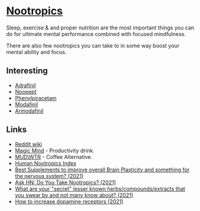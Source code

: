 # [Nootropics](http://en.wikipedia.org/wiki/Nootropic)

Sleep, exercise & and proper nutrition are the most important things you can do for ultimate mental performance combined with focused mindfulness.

There are also few nootropics you can take to in some way boost your mental ability and focus.

## Interesting

- [Adrafinil](https://psychonautwiki.org/wiki/Adrafinil)
- [Noopept](https://psychonautwiki.org/wiki/Noopept)
- [Phenylpiracetam](https://psychonautwiki.org/wiki/Phenylpiracetam)
- [Modafinil](https://psychonautwiki.org/wiki/Modafinil)
- [Armodafinil](https://psychonautwiki.org/wiki/Armodafinil)

## Links

- [Reddit wiki](https://www.reddit.com/r/Nootropics/wiki/index)
- [Magic Mind](https://magicmind.co/) - Productivity drink.
- [MUD\WTR](https://mudwtr.com/) - Coffee Alternative.
- [Human Nootropics Index](https://www.reddit.com/r/Nootropics/comments/j2bq25/update_ive_crawled_the_entire_pubmed_database_and/)
- [Best Supplements to improve overall Brain Plasticity and something for the nervous system? (2021)](https://www.reddit.com/r/Nootropics/comments/lg8ibi/best_supplements_to_improve_overall_brain/)
- [Ask HN: Do You Take Nootropics? (2021)](https://news.ycombinator.com/item?id=26287437)
- [What are your "secret" lesser known herbs/compounds/extracts that you swear by and not many know about? (2021)](https://www.reddit.com/r/Nootropics/comments/m32fui/what_are_your_secret_lesser_known/)
- [How to increase dopamine receptors (2021)](https://www.reddit.com/r/Nootropics/comments/o5iibc/how_to_increase_dopamine_receptors/)
